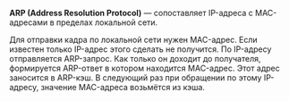 **ARP (Address Resolution Protocol)** — сопоставляет IP-адреса с MAC-адресами в пределах локальной сети.

Для отправки кадра по локальной сети нужен MAC-адрес. Если известен только IP-адрес этого сделать не получится. По IP-адресу отправляется ARP-запрос. Как только он доходит до получателя, формируется ARP-ответ в котором находится MAC-адрес. Этот адрес заносится в ARP-кэш. В следующий раз при обращении по этому IP-адресу, значение MAC-адреса возьмётся из кэша.